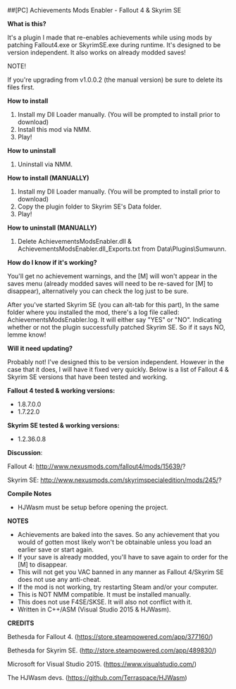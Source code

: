 ##[PC] Achievements Mods Enabler - Fallout 4 & Skyrim SE

**What is this?**

It's a plugin I made that re-enables achievements while using mods by patching Fallout4.exe or SkyrimSE.exe during runtime.
It's designed to be version independent.
It also works on already modded saves!

NOTE!

If you're upgrading from v1.0.0.2 (the manual version) be sure to delete its files first.

**How to install**

1. Install my Dll Loader manually. (You will be prompted to install prior to download)
2. Install this mod via NMM.
3. Play!

**How to uninstall**

1. Uninstall via NMM.

**How to install (MANUALLY)**

1. Install my Dll Loader manually. (You will be prompted to install prior to download)
2. Copy the plugin folder to Skyrim SE's Data folder.
3. Play!

**How to uninstall (MANUALLY)**

1. Delete AchievementsModsEnabler.dll & AchievementsModsEnabler.dll_Exports.txt from Data\Plugins\Sumwunn.

**How do I know if it's working?**

You'll get no achievement warnings, and the [M] will won't appear in the saves menu (already modded saves will need to be re-saved for [M] to disappear), alternatively you can check the log just to be sure.

After you've started Skyrim SE (you can alt-tab for this part), In the same folder where you installed the mod, there's a log file called: AchievementsModsEnabler.log. 
It will either say "YES" or "NO". Indicating whether or not the plugin successfully patched Skyrim SE. So if it says NO, lemme know!

**Will it need updating?**

Probably not! I've designed this to be version independent.
However in the case that it does, I will have it fixed very quickly.
Below is a list of Fallout 4 & Skyrim SE versions that have been tested and working.

**Fallout 4 tested & working versions:**

- 1.8.7.0.0
- 1.7.22.0

**Skyrim SE tested & working versions:**

- 1.2.36.0.8

**Discussion**: 

Fallout 4: http://www.nexusmods.com/fallout4/mods/15639/?

Skyrim SE: http://www.nexusmods.com/skyrimspecialedition/mods/245/?

**Compile Notes**

- HJWasm must be setup before opening the project.

**NOTES**

- Achievements are baked into the saves. So any achievement that you would of gotten most likely won't be obtainable unless you load an earlier save or start again.
- If your save is already modded, you'll have to save again to order for the [M] to disappear.
- This will not get you VAC banned in any manner as Fallout 4/Skyrim SE does not use any anti-cheat.
- If the mod is not working, try restarting Steam and/or your computer.
- This is NOT NMM compatible. It must be installed manually.
- This does not use F4SE/SKSE. It will also not conflict with it.
- Written in C++/ASM (Visual Studio 2015 & HJWasm).

**CREDITS**

Bethesda for Fallout 4. (https://store.steampowered.com/app/377160/)

Bethesda for Skyrim SE. (http://store.steampowered.com/app/489830/)

Microsoft for Visual Studio 2015. (https://www.visualstudio.com/)

The HJWasm devs. (https://github.com/Terraspace/HJWasm)
